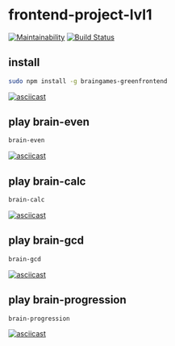 # frontend-project-lvl1

[![Maintainability](https://api.codeclimate.com/v1/badges/5ae2b8f7ad729711d06d/maintainability)](https://codeclimate.com/github/greenfrontend/frontend-project-lvl1/maintainability)
[![Build Status](https://travis-ci.org/greenfrontend/frontend-project-lvl1.svg?branch=master)](https://travis-ci.org/greenfrontend/frontend-project-lvl1)

## install

```bash
sudo npm install -g braingames-greenfrontend
```

[![asciicast](https://asciinema.org/a/T4lDUpEEdT28W81x5KPwHSGLU.svg)](https://asciinema.org/a/T4lDUpEEdT28W81x5KPwHSGLU)

## play brain-even

```bash
brain-even
```

[![asciicast](https://asciinema.org/a/wOeWFxOR7fZFWm5GbVoBPHqHL.svg)](https://asciinema.org/a/wOeWFxOR7fZFWm5GbVoBPHqHL)

## play brain-calc

```bash
brain-calc
```

[![asciicast](https://asciinema.org/a/FEQgEiMpb053HZZxlFSaeq5Gl.svg)](https://asciinema.org/a/FEQgEiMpb053HZZxlFSaeq5Gl)

## play brain-gcd

```bash
brain-gcd
```

[![asciicast](https://asciinema.org/a/diOw6dsqhRnH8H6wt525lSYLm.svg)](https://asciinema.org/a/diOw6dsqhRnH8H6wt525lSYLm)

## play brain-progression

```bash
brain-progression
```

[![asciicast](https://asciinema.org/a/uEPpYvLKPTu8UnUyhXhr6ZUjT.svg)](https://asciinema.org/a/uEPpYvLKPTu8UnUyhXhr6ZUjT)
